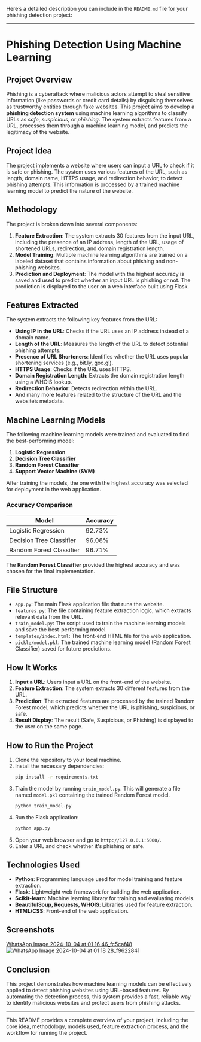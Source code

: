 Here’s a detailed description you can include in the `README.md` file for your phishing detection project:

---

# Phishing Detection Using Machine Learning

## Project Overview

Phishing is a cyberattack where malicious actors attempt to steal sensitive information (like passwords or credit card details) by disguising themselves as trustworthy entities through fake websites. This project aims to develop a **phishing detection system** using machine learning algorithms to classify URLs as *safe*, *suspicious*, or *phishing*. The system extracts features from a URL, processes them through a machine learning model, and predicts the legitimacy of the website.

## Project Idea

The project implements a website where users can input a URL to check if it is safe or phishing. The system uses various features of the URL, such as length, domain name, HTTPS usage, and redirection behavior, to detect phishing attempts. This information is processed by a trained machine learning model to predict the nature of the website.

## Methodology

The project is broken down into several components:
1. **Feature Extraction**: The system extracts 30 features from the input URL, including the presence of an IP address, length of the URL, usage of shortened URLs, redirection, and domain registration length.
2. **Model Training**: Multiple machine learning algorithms are trained on a labeled dataset that contains information about phishing and non-phishing websites.
3. **Prediction and Deployment**: The model with the highest accuracy is saved and used to predict whether an input URL is phishing or not. The prediction is displayed to the user on a web interface built using Flask.

## Features Extracted

The system extracts the following key features from the URL:
- **Using IP in the URL**: Checks if the URL uses an IP address instead of a domain name.
- **Length of the URL**: Measures the length of the URL to detect potential phishing attempts.
- **Presence of URL Shorteners**: Identifies whether the URL uses popular shortening services (e.g., bit.ly, goo.gl).
- **HTTPS Usage**: Checks if the URL uses HTTPS.
- **Domain Registration Length**: Extracts the domain registration length using a WHOIS lookup.
- **Redirection Behavior**: Detects redirection within the URL.
- And many more features related to the structure of the URL and the website’s metadata.

## Machine Learning Models

The following machine learning models were trained and evaluated to find the best-performing model:
1. **Logistic Regression**
2. **Decision Tree Classifier**
3. **Random Forest Classifier**
4. **Support Vector Machine (SVM)**

After training the models, the one with the highest accuracy was selected for deployment in the web application.

### Accuracy Comparison

| Model                   | Accuracy |
|--------------------------|----------|
| Logistic Regression       | 92.73%    |
| Decision Tree Classifier  | 96.08%    |
| Random Forest Classifier  | 96.71%    |

The **Random Forest Classifier** provided the highest accuracy and was chosen for the final implementation.

## File Structure

- `app.py`: The main Flask application file that runs the website.
- `features.py`: The file containing feature extraction logic, which extracts relevant data from the URL.
- `train_model.py`: The script used to train the machine learning models and save the best-performing model.
- `templates/index.html`: The front-end HTML file for the web application.
- `pickle/model.pkl`: The trained machine learning model (Random Forest Classifier) saved for future predictions.

## How It Works

1. **Input a URL**: Users input a URL on the front-end of the website.
2. **Feature Extraction**: The system extracts 30 different features from the URL.
3. **Prediction**: The extracted features are processed by the trained Random Forest model, which predicts whether the URL is phishing, suspicious, or safe.
4. **Result Display**: The result (Safe, Suspicious, or Phishing) is displayed to the user on the same page.

## How to Run the Project

1. Clone the repository to your local machine.
2. Install the necessary dependencies:
   ```bash
   pip install -r requirements.txt
   ```
3. Train the model by running `train_model.py`. This will generate a file named `model.pkl` containing the trained Random Forest model.
   ```bash
   python train_model.py
   ```
4. Run the Flask application:
   ```bash
   python app.py
   ```
5. Open your web browser and go to `http://127.0.0.1:5000/`.
6. Enter a URL and check whether it's phishing or safe.

## Technologies Used

- **Python**: Programming language used for model training and feature extraction. 
- **Flask**: Lightweight web framework for building the web application.
- **Scikit-learn**: Machine learning library for training and evaluating models.
- **BeautifulSoup, Requests, WHOIS**: Libraries used for feature extraction.
- **HTML/CSS**: Front-end of the web application.

## Screenshots
[WhatsApp Image 2024-10-04 at 01 16 46_fc5caf48](https://github.com/user-attachments/assets/721e409a-b28b-4da5-b069-88eccbcad590)
![WhatsApp Image 2024-10-04 at 01 18 28_f9622841](https://github.com/user-attachments/assets/7595c939-9a83-43bd-b8ff-71d51c29fbcb)


## Conclusion

This project demonstrates how machine learning models can be effectively applied to detect phishing websites using URL-based features. By automating the detection process, this system provides a fast, reliable way to identify malicious websites and protect users from phishing attacks.

--- 

This README provides a complete overview of your project, including the core idea, methodology, models used, feature extraction process, and the workflow for running the project.
